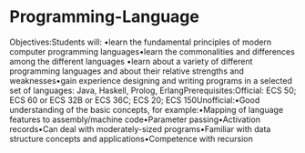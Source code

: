 # Programming-Language
Objectives:Students will: •learn the fundamental principles of modern computer programming languages•learn the commonalities and differences among the different languages •learn about a variety of different programming languages and about their relative strengths and weaknesses•gain experience designing and writing programs in a selected set of languages: Java, Haskell, Prolog, ErlangPrerequisites:Official: ECS 50; ECS 60 or ECS 32B or ECS 36C; ECS 20; ECS 150Unofficial:•Good understanding of the basic concepts, for example:•Mapping of language features to assembly/machine code•Parameter passing•Activation records•Can deal with moderately-sized programs•Familiar with data structure concepts and applications•Competence with recursion
